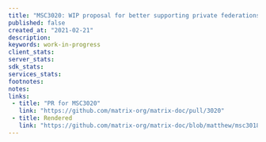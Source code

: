 ```yaml
---
title: "MSC3020: WIP proposal for better supporting private federations"
published: false
created_at: "2021-02-21"
description:
keywords: work-in-progress
client_stats:
server_stats:
sdk_stats:
services_stats:
footnotes:
notes:
links:
 - title: "PR for MSC3020"
   link: "https://github.com/matrix-org/matrix-doc/pull/3020"
 - title: Rendered
   link: "https://github.com/matrix-org/matrix-doc/blob/matthew/msc3018/proposals/3020-private-federations.md"
---
```

